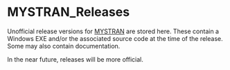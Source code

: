 # MYSTRAN_Releases

Unofficial release versions for [MYSTRAN](https://github.com/MYSTRANsolver/MYSTRAN) are stored here. These contain a Windows EXE and/or the associated source code at the time of the release. Some may also contain documentation.

In the near future, releases will be more official.
